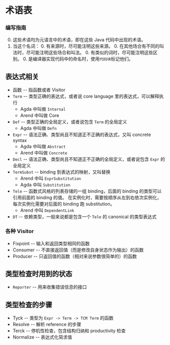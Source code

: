 # 术语表

### 编写指南

0. 这些术语均为元语言中的术语，即在这些 Java 代码中出现的术语。
0. 当这个名词：
   0. 有来源时，尽可能注明这些来源。
   0. 在其他场合有不同的叫法时，尽可能注明这些场合和叫法。
   0. 有类似的词时，尽可能注明这些区别。
   0. 是编译器实现代码中的命名时，使用`代码块`标记他们。

## 表达式相关

+ 函数 -- 指函数或者 Visitor
+ `Term` -- 类型正确的表达式，或者说 core language 里的表达式，可以解释执行
  + Agda 中叫做 `Internal`
  + Arend 中叫做 Core
+ `Def` -- 类型正确的全局定义，或者说包含 `Term` 的全局定义
  + Agda 中叫做 `Defn`
+ `Expr` -- 语法正确、类型尚且不知道正不正确的表达式，又叫 concrete syntax
  + Agda 中叫做 `Abstract`
  + Arend 中叫做 `Concrete`
+ `Decl` -- 语法正确、类型尚且不知道正不正确的全局定义，或者说包含 `Expr` 的全局定义
+ `TermSubst` -- binding 到表达式的映射，又叫替换
  + Arend 中叫 `ExprSubstitution`
  + Agda 中叫 `Substitution`
+ `Tele` -- 函数式风格的列表存储的一组 binding，后面的 binding 的类型可以引用前面的 binding 的值。
  在实例化时，需要按顺序从左到右依次实例化，每次实例化需要对后面的 binding 跑 substitution。
  + Arend 中叫 `DependentLink`
+ `DT` -- 依赖类型，一般来说都是包含一个 `Tele` 的 canonical 的类型表达式

### 各种 Visitor

+ Fixpoint -- 输入和返回类型相同的函数
+ Consumer -- 不直接返回值（而是修改自身状态作为输出）的函数
+ Producer -- 只返回值的函数（相对来说参数很简单的）的函数

## 类型检查时用到的状态

+ `Reporter` -- 用来收集错误信息的接口

## 类型检查的步骤

+ Tyck -- 类型为 `Expr -> Term -> TCM Term` 的函数
+ Resolve -- 解析 reference 的步骤
+ Terck -- 停机性检查，包含结构归纳和 productivity 检查
+ Normalize -- 表达式化简求值
